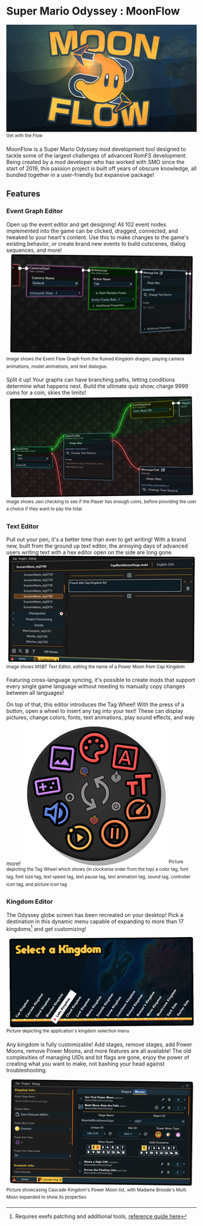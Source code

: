 # Super Mario Odyssey : MoonFlow

![Banner of the MoonFlow logo against the Earth, Moon, and Sun](github_asset/banner_render.jpg)<sup>Get with the Flow</sup>

MoonFlow is a Super Mario Odyssey mod development tool designed to tackle some of the largest challenges of advanced RomFS development. Being created by a mod developer who has worked with SMO since the start of 2019, this passion project is built off years of obscure knowledge, all bundled together in a user-friendly but expansive package!

## Features

### Event Graph Editor
Open up the event editor and get designing! All 102 event nodes implemented into the game can be clicked, dragged, connected, and tweaked to your heart's content. Use this to make changes to the game's existing behavior, or create brand new events to build cutscenes, dialog sequences, and more!
![A preview of the graph editor, showing a series nodes connected together to play dialogue](github_asset/editor_event_1.png)
<sup>Image shows the Event Flow Graph from the Ruined Kingdom dragon, playing camera animations, model animations, and text dialogue.</sup>

Split it up! Your graphs can have branching paths, letting conditions determine what happens next. Build the ultimate quiz show, charge 9999 coins for a coin, skies the limits!
![Another preview of the graph editor, showcasing a branch in the graph](github_asset/editor_event_2.png)
<sup>Image shows Jaxi checking to see if the Player has enough coins, before providing the user a choice if they want to pay the total.</sup>

### Text Editor
Pull out your pen, it's a better time than ever to get writing! With a brand new, built from the ground up text editor, the annoying days of advanced users writing text with a hex editor open on the side are long gone.
![Preview of the text editor, showing the name of a Power Moon in Cap Kingdom](github_asset/editor_msbt_1.png)
<sup>Image shows MSBT Text Editor, editing the name of a Power Moon from Cap Kingdom</sup>

Featuring cross-language syncing, it's possible to create mods that support every single game language without needing to manually copy changes between all languages!

On top of that, this editor introduces the Tag Wheel! With the press of a button, open a wheel to insert any tag into your text! These can display pictures, change colors, fonts, text animations, play sound effects, and way more!
![Preview of the text editor, showing the name of a Power Moon in Cap Kingdom](github_asset/editor_msbt_2.png)
<sup>Picture depicting the Tag Wheel which shows (in clockwise order from the top) a color tag, font tag, font size tag, text speed tag, text pause tag, text animation tag, sound tag, controller icon tag, and picture icon tag</sup>

### Kingdom Editor
The Odyssey globe screen has been recreated on your desktop! Pick a destination in this dynamic menu capable of expanding to more than 17 kingdoms[^1] and get customizing!
[^1]: Requires exefs patching and additional tools, [reference guide here](https://github.com/octember8/SMO-Kingdom-18/blob/main/Kingdom%2018%20Implementation%20Guide.md)

![Preview showing the kingdom selection menu](github_asset/home_world.png)
<sup>Picture depicting the application's kingdom selection menu</sup>

Any kingdom is fully customizable! Add stages, remove stages, add Power Moons, remove Power Moons, and more features are all available! The old complexities of managing UIDs and bit flags are gone, enjoy the power of creating what you want to make, not bashing your head against troubleshooting.

![Preview showing the kingdom selection menu](github_asset/editor_world.png)<sup>Picture showcasing Cascade Kingdom's Power Moon list, with Madame Broode's Multi Moon expanded to show its properties</sup>

